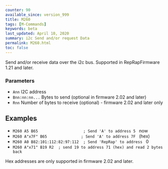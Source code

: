 ```yaml
---
counter: 90
available_since: version_999
title: M260
tags: [M-Commands] 
keywords: beta 
last_updated: April 10, 2020 
summary: i2c Send and/or request Data 
permalink: M260.html
toc: false 
---
```



Send and/or receive data over the i2c bus. Supported in RepRapFirmware 1.21 and later.

### Parameters

* `Ann` I2C address
* `Bnn:nn:nn...` Bytes to send (optional in firmware 2.02 and later)
* `Rnn` Number of bytes to receive (optional) - firmware 2.02 and later only

## Examples

* ` M260 A5 B65                    ; Send 'A' to address 5  ` now
* ` M260 A"x7F" B65               ; Send 'A' to address 7F  ` (hex)
* ` M260 A0 B82:101:112:82:97:112  ; Send 'RepRap' to address  ` 0
* ` M260 A"x71" B19 R2  ; send 19 to address 71 (hex) and read 2 bytes back  ` 

Hex addresses are only supported in firmware 2.02 and later.

